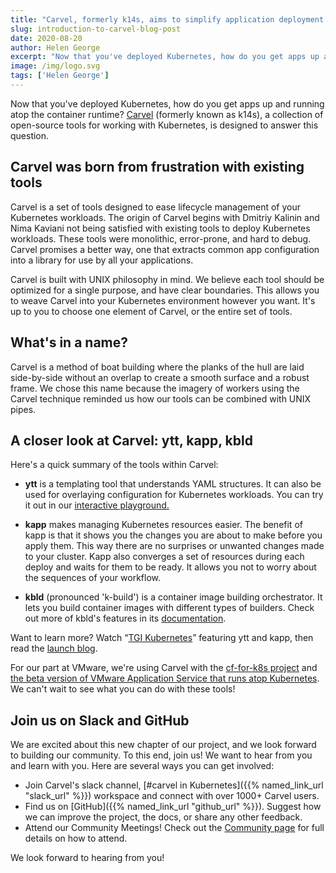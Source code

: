 ```yaml
---
title: "Carvel, formerly k14s, aims to simplify application deployment atop Kubernetes"
slug: introduction-to-carvel-blog-post
date: 2020-08-20
author: Helen George
excerpt: "Now that you've deployed Kubernetes, how do you get apps up and running atop the container runtime?..."
image: /img/logo.svg
tags: ['Helen George']
---
```


Now that you've deployed Kubernetes, how do you get apps up and running atop the container runtime?
[Carvel](/) (formerly known as k14s), a collection of open-source
tools for working with Kubernetes, is designed to answer this question.

## Carvel was born from frustration with existing tools

Carvel is a set of tools designed to ease lifecycle management of your Kubernetes workloads. The origin
of Carvel begins with Dmitriy Kalinin and Nima Kaviani not being satisfied with existing tools to deploy
Kubernetes workloads. These tools were monolithic, error-prone, and hard to debug. Carvel promises a
better way, one that extracts common app configuration into a library for use by all your
applications.

Carvel is built with UNIX philosophy in mind. We believe each tool should be optimized for a single
purpose, and have clear boundaries. This allows you to weave Carvel into your Kubernetes environment
however you want. It's up to you to choose one element of Carvel, or the entire set of tools.

## What's in a name?

Carvel is a method of boat building where the planks of the hull are laid side-by-side without an overlap
to create a smooth surface and a robust frame. We chose this name because the imagery of workers using
the Carvel technique reminded us how our tools can be combined with UNIX pipes.

## A closer look at Carvel: ytt, kapp, kbld

Here's a quick summary of the tools within Carvel:
* **ytt** is a templating tool that understands YAML structures. It can
also be used for overlaying configuration for Kubernetes workloads. You can try it out in our [interactive playground.](/ytt/#example:example-demo)

* **kapp** makes managing Kubernetes resources easier. The benefit of kapp
is that it
shows you the changes you are about to make before you apply them. This way there are no surprises
or unwanted changes made to your cluster. Kapp also converges a set of resources during each deploy
and waits for them to be ready. It allows you not to worry about the sequences of your workflow.

* **kbld** (pronounced 'k-build') is a container image building
orchestrator. It lets you
build container images with different types of builders. Check out more of kbld's features in its 
[documentation](/kbld/docs/latest).

Want to learn more? Watch “[TGI Kubernetes](https://www.youtube.com/watch?v=CSglwNTQiYg)” featuring
ytt and kapp, then read the [launch blog](https://tanzu.vmware.com/content/blog/introducing-k14s-kubernetes-tools-simple-and-composable-tools-for-application-deployment).

For our part at VMware, we're using Carvel with the [cf-for-k8s project](https://github.com/cloudfoundry/cf-for-k8s)
and [the beta version of VMware Application Service that runs atop Kubernetes](https://network.pivotal.io/products/tas-for-kubernetes/).
We can't wait to see what you can do with these tools!

## Join us on Slack and GitHub

We are excited about this new chapter of our project, and we look forward to building our community. To this end, join us! We want to hear from you and learn with you. Here are several ways you can get involved:

* Join Carvel's slack channel, [#carvel in Kubernetes]({{% named_link_url "slack_url" %}}) workspace and connect with over 1000+ Carvel users.
* Find us on [GitHub]({{% named_link_url "github_url" %}}). Suggest how we can improve the project, the docs, or share any other feedback.
* Attend our Community Meetings! Check out the [Community page](/community/) for full details on how to attend.

We look forward to hearing from you!

